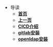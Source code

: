 * 导读
  * [**首页**](/README)
  * [**上一页**](/cicd/README)
  * **[CICD介绍](/cicd/CICD介绍)**
  * **[gitlab安装](/cicd/gitlab安装)**
  * **[openldap安装](/cicd/openldap)**

